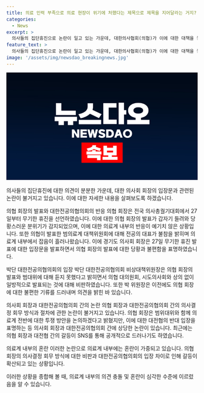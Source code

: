```yaml
---
title: 의료 인력 부족으로 의료 현장이 위기에 처했다는 제목으로 제목을 지어달라는 거지?
categories:
  - News
excerpt: >
  의사들의 집단휴진으로 논란이 일고 있는 가운데, 대한의사협회(의협)가 이에 대한 대책을 놓고 의견이 분분하다. 의협 회장의 행동에 대한 비판이 나오는 가운데, 의료계 내부의 의견도 분분해지고 있다. 27일부터 무기한 휴진을 선언한 의협의 조치에 대한 회원들의 혼란과 우려가 커지고 있는 상황이다.
feature_text: >
  의사들의 집단휴진으로 논란이 일고 있는 가운데, 대한의사협회(의협)가 이에 대한 대책을 놓고 의견이 분분하다. 의협 회장의 행동에 대한 비판이 나오는 가운데, 의료계 내부의 의견도 분분해지고 있다. 27일부터 무기한 휴진을 선언한 의협의 조치에 대한 회원들의 혼란과 우려가 커지고 있는 상황이다.
image: '/assets/img/newsdao_breakingnews.jpg'
---
```


<p><img src="/assets/img/newsdao_breakingnews.jpg" alt="implanttips 속보" /></p>

<p>의사들의 집단휴진에 대한 의견이 분분한 가운데, 대한 의사회 회장의 입장문과 관련된 논란이 불거지고 있습니다. 이에 대한 자세한 내용을 살펴보도록 하겠습니다. </p>

<p>의협 회장의 발표와 대한전공의협의회의 반응
의협 회장은 전국 의사총궐기대회에서 27일부터 무기한 휴진을 선언하였습니다. 이에 대한 의협 회장의 발표가 갑자기 들려와 당황스러운 분위기가 감지되었으며, 이에 대한 의료계 내부의 반응이 예기치 않은 상황입니다. 또한 의협이 발표한 범의료계 대책위원회에 대해 전공의 대표가 불참을 밝히며 의료계 내부에서 잡음이 흘러나왔습니다. 이에 경기도 의사회 회장은 27일 무기한 휴진 발표에 대한 입장문을 발표하면서 의협 회장의 발표에 대한 당황과 불편함을 표명하였습니다.</p>

<p>박단 대한전공의협의회의 입장
박단 대한전공의협의회 비상대책위원장은 의협 회장의 발표와 범대위에 대해 듣지 못했다고 밝히면서 의협 대의원회, 시도의사회와 상의 없이 일방적으로 발표되는 것에 대해 비판하였습니다. 또한 박 위원장은 이전에도 의협 회장에 대한 불편한 기류를 드러내며 의견을 밝힌 바 있습니다.</p>

<p>의사회 회장과 대한전공의협의회 간의 논란
의협 회장과 대한전공의협의회 간의 의사결정 회무 방식과 절차에 관한 논란이 불거지고 있습니다. 의협 회장은 범위대위와 함께 의료계 전반에 대한 투쟁 방안을 논의하겠다고 밝혔지만, 이에 대한 대전협의 반대 입장을 표명하는 등 의사회 회장과 대한전공의협의회 간에 상당한 논란이 있습니다. 최근에는 의협 회장과 대전협 간의 갈등이 SNS를 통해 공개적으로 드러나기도 하였습니다.</p>

<p>의료계 내부의 혼란
이러한 논란으로 의료계 내부에는 혼란이 가중되고 있습니다. 의협 회장의 의사결정 회무 방식에 대한 비판과 대한전공의협의회의 입장 차이로 인해 갈등이 확산되고 있는 상황입니다. </p>

<p>이러한 상황을 종합해 볼 때, 의료계 내부의 의견 충돌 및 혼란이 심각한 수준에 이르렀음을 알 수 있습니다.</p>

